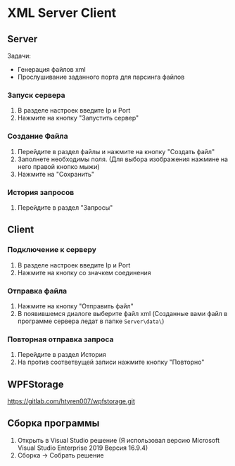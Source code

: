 # XML Server Client

## Server
Задачи:
* Генерация файлов xml
* Прослушивание заданного порта для парсинга файлов

### Запуск сервера
1. В разделе настроек введите Ip и Port
2. Нажмите на кнопку "Запустить сервер"

### Создание Файла 
1. Перейдите в раздел файлы и нажмите на кнопку "Создать файл"
2. Заполнете необходимы поля. (Для выбора изображения нажмине на него правой кнопко мыжи)
3. Нажмите на "Сохранить"

### История запросов
1. Перейдите в раздел "Запросы"


## Client

### Подключение к серверу
1. В разделе настроек введите Ip и Port
2. Нажмите на кнопку со значкем соединения

### Отправка файла
1. Нажмите на кнопку "Отправить файл"
2. В появившемся диалоге выберите файл xml (Созданные вами файл в программе сервера ледат в папке `Server\data\`)

### Повторная отправка запроса
1. Перейдите в раздел История
2. На против соответвущей записи нажмите кнопку "Повторно"

## WPFStorage
https://gitlab.com/htyren007/wpfstorage.git 

## Сборка программы 
1. Открыть в Visual Studio решение (Я использовал версию Microsoft Visual Studio Enterprise 2019 Версия 16.9.4)
2. Сборка -> Собрать решение

